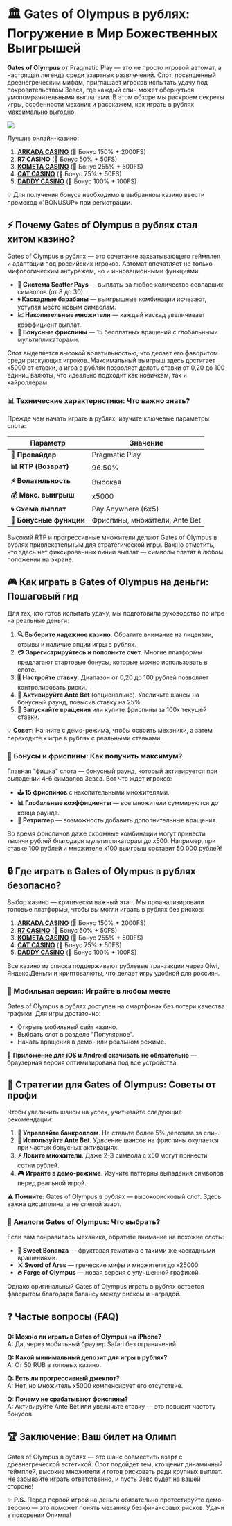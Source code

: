 # 🏛️ Gates of Olympus в рублях: Погружение в Мир Божественных Выигрышей  

**Gates of Olympus** от Pragmatic Play — это не просто игровой автомат, а настоящая легенда среди азартных развлечений. Слот, посвященный древнегреческим мифам, приглашает игроков испытать удачу под покровительством Зевса, где каждый спин может обернуться умопомрачительными выплатами. В этом обзоре мы раскроем секреты игры, особенности механик и расскажем, как играть в рублях максимально выгодно.  

[![](https://i.ibb.co/BVjGQ9mj/olympus.jpg)](https://clck.ru/3Hr27o)

Лучшие онлайн-казино:

1. **[ARKADA CASINO](https://clck.ru/3Hr27o "ARKADA CASINO")** (🎁 Бонус 150% + 2000FS)
2. **[R7 CASINO](https://clck.ru/3HsT58 "R7 CASINO")** (🎁 Бонус 50% + 50FS)
3. **[KOMETA CASINO](https://clck.ru/3JHf2X "KOMETA CASINO")** (🎁 Бонус 255% + 500FS)
4. **[CAT CASINO](https://clck.ru/3HsTGi "CAT CASINO")** (🎁 Бонус 75% + 50FS)
5. **[DADDY CASINO](https://clck.ru/3HsTSj "DADDY CASINO")** (🎁 Бонус 100% + 100FS)

💡 Для получения бонуса необходимо в выбранном казино ввести промокод «1BONUSUP» при регистрации.

## ⚡ Почему Gates of Olympus в рублях стал хитом казино?  

Gates of Olympus в рублях — это сочетание захватывающего геймплея и адаптации под российских игроков. Автомат впечатляет не только мифологическим антуражем, но и инновационными функциями:  

- **🎲 Система Scatter Pays** — выплаты за любое количество совпавших символов (от 8 до 30).  
- **🌀 Каскадные барабаны** — выигрышные комбинации исчезают, уступая место новым символам.  
- **📈 Накопительные множители** — каждый каскад увеличивает коэффициент выплат.  
- **🎁 Бонусные фриспины** — 15 бесплатных вращений с глобальными мультипликаторами.  

Слот выделяется высокой волатильностью, что делает его фаворитом среди рискующих игроков. Максимальный выигрыш здесь достигает x5000 от ставки, а игра в рублях позволяет делать ставки от 0,20 до 100 единиц валюты, что идеально подходит как новичкам, так и хайроллерам.  

### 📊 Технические характеристики: Что важно знать?  

Прежде чем начать играть в рублях, изучите ключевые параметры слота:  

| Параметр               | Значение                     |  
|------------------------|-----------------------------|  
| **🎰 Провайдер**        | Pragmatic Play              |  
| **📊 RTP (Возврат)**    | 96.50%                      |  
| **⚡ Волатильность**    | Высокая                     |  
| **💰 Макс. выигрыш**    | x5000                       |  
| **🌀 Схема выплат**     | Pay Anywhere (6x5)          |  
| **🎁 Бонусные функции** | Фриспины, множители, Ante Bet |  

Высокий RTP и прогрессивные множители делают Gates of Olympus в рублях привлекательным для стратегической игры. Важно отметить, что здесь нет фиксированных линий выплат — символы платят в любом положении на экране.  

## 🎮 Как играть в Gates of Olympus на деньги: Пошаговый гид  

Для тех, кто готов испытать удачу, мы подготовили руководство по игре на реальные деньги:  

1. **🔍 Выберите надежное казино**. Обратите внимание на лицензии, отзывы и наличие опции игры в рублях.  
2. **💳 Зарегистрируйтесь и пополните счет**. Многие платформы предлагают стартовые бонусы, которые можно использовать в слоте.  
3. **🎚️ Настройте ставку**. Диапазон от 0,20 до 100 рублей позволяет контролировать риски.  
4. **🎯 Активируйте Ante Bet** (опционально). Увеличьте шансы на бонусный раунд, повысив ставку на 25%.  
5. **🔄 Запускайте вращения** или купите фриспины за 100x текущей ставки.  

💡 **Совет:** Начните с демо-режима, чтобы освоить механики, а затем переходите к игре в рублях с реальными ставками.  

### 🎁 Бонусы и фриспины: Как получить максимум?  

Главная "фишка" слота — бонусный раунд, который активируется при выпадении 4-6 символов Зевса. Вот что ждет игроков:  

- **🕹️ 15 фриспинов** с накопительными множителями.  
- **📊 Глобальные коэффициенты** — все множители суммируются до конца раунда.  
- **🔄 Ретриггер** — возможность добавить дополнительные вращения.  

Во время фриспинов даже скромные комбинации могут принести тысячи рублей благодаря мультипликаторам до x500. Например, при ставке 100 рублей и множителе x100 выигрыш составит 50 000 рублей!  

## 🔒 Где играть в Gates of Olympus в рублях безопасно?  

Выбор казино — критически важный этап. Мы проанализировали топовые платформы, чтобы вы могли играть в рублях без рисков:  

1. **[ARKADA CASINO](https://clck.ru/3Hr27o "ARKADA CASINO")** (🎁 Бонус 150% + 2000FS)
2. **[R7 CASINO](https://clck.ru/3HsT58 "R7 CASINO")** (🎁 Бонус 50% + 50FS)
3. **[KOMETA CASINO](https://clck.ru/3JHf2X "KOMETA CASINO")** (🎁 Бонус 255% + 500FS)
4. **[CAT CASINO](https://clck.ru/3HsTGi "CAT CASINO")** (🎁 Бонус 75% + 50FS)
5. **[DADDY CASINO](https://clck.ru/3HsTSj "DADDY CASINO")** (🎁 Бонус 100% + 100FS)

Все казино из списка поддерживают рублевые транзакции через Qiwi, Яндекс.Деньги и криптовалюты, что делает игру удобной для россиян.  

### 📱 Мобильная версия: Играйте в любом месте  

Gates of Olympus в рублях доступен на смартфонах без потери качества графики. Для игры достаточно:  
- Открыть мобильный сайт казино.  
- Выбрать слот в разделе "Популярное".  
- Начать вращения в демо- или реальном режиме.  

📲 **Приложение для iOS и Android скачивать не обязательно** — браузерная версия оптимизирована под все устройства.  

## 🧠 Стратегии для Gates of Olympus: Советы от профи  

Чтобы увеличить шансы на успех, учитывайте следующие рекомендации:  

1. **💸 Управляйте банкроллом**. Не ставьте более 5% депозита за спин.  
2. **🎯 Используйте Ante Bet**. Удвоение шансов на фриспины окупается при частых бонусных активациях.  
3. **⚡ Ловите множители**. Даже 2-3 символа с x50 могут принести сотни рублей.  
4. **🎮 Играйте в демо-режиме**. Изучите паттерны выпадения символов перед реальной игрой.  

⚠️ **Помните:** Gates of Olympus в рублях — высокорисковый слот. Здесь важна дисциплина, а не слепой азарт.  

### 🎲 Аналоги Gates of Olympus: Что выбрать?  

Если вам понравилась механика, обратите внимание на похожие слоты:  
- **🍬 Sweet Bonanza** — фруктовая тематика с такими же каскадными вращениями.  
- **⚔️ Sword of Ares** — греческие мифы и множители до x25000.  
- **🔥 Forge of Olympus** — новая версия с улучшенной графикой.  

Однако оригинальный Gates of Olympus играть в рублях остается фаворитом благодаря балансу между риском и наградой.  

## ❓ Частые вопросы (FAQ)  

**Q: Можно ли играть в Gates of Olympus на iPhone?**  
A: Да, через мобильный браузер Safari без ограничений.  

**Q: Какой минимальный депозит для игры в рублях?**  
A: От 50 RUB в топовых казино.  

**Q: Есть ли прогрессивный джекпот?**  
A: Нет, но множитель x5000 компенсирует его отсутствие.  

**Q: Почему не срабатывают фриспины?**  
A: Активируйте Ante Bet или увеличьте ставку — это повысит частоту бонусов.  

## 🏆 Заключение: Ваш билет на Олимп  

Gates of Olympus в рублях — это шанс совместить азарт с древнегреческой эстетикой. Слот подойдет тем, кто ценит динамичный геймплей, высокие множители и готов рисковать ради крупных выплат. Не забывайте играть ответственно, и пусть Зевс будет на вашей стороне!  

✨ **P.S.** Перед первой игрой на деньги обязательно протестируйте демо-версию — это поможет понять механику без финансовых рисков. Удачи в покорении Олимпа!  


